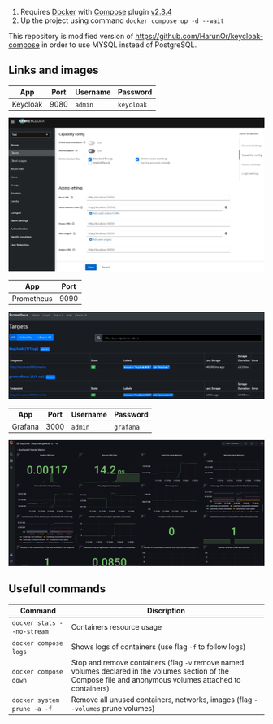 

1. Requires [Docker](https://docs.docker.com/engine/install/) with [Compose](https://docs.docker.com/compose/cli-command/) plugin [v2.3.4](https://github.com/docker/compose/releases/tag/v2.3.4)
2. Up the project using command `docker compose up -d --wait`

This repository is modified version of https://github.com/HarunOr/keycloak-compose in order to use MYSQL instead of PostgreSQL. 

## Links and images

| App | Port | Username | Password 
|-|-|-|-
| Keycloak | 9080 | `admin` | `keycloak`

![Keycloak Grafana Client in the realm test](./images/keycloak.jpg)

| App | Port 
|-|-
| Prometheus | 9090

![Prometheus Targets](./images/prometheus.jpg)

| App | Port | Username | Password 
|-|-|-|-
| Grafana | 3000 | `admin` | `grafana`

![Grafana Keycloak Dashboard](./images/grafana.png)

## Usefull commands

| Command | Discription
|-|-
| `docker stats --no-stream` | Containers resource usage
| `docker compose logs` | Shows logs of containers (use flag `-f` to follow logs)
| `docker compose down` | Stop and remove containers (flag `-v` remove named volumes declared in the volumes section of the Compose file and anonymous volumes attached to containers)
| `docker system prune -a -f` | Remove all unused containers, networks, images (flag `--volumes` prune volumes)
